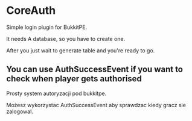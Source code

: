 # CoreAuth

Simple login plugin for BukkitPE.
 
 It needs A database, so you have to create one.
 
 After you just wait to generate table and you're ready to go.
 
 You can use AuthSuccessEvent if you want to check when player gets authorised
 ----------------------------------------------------------------
 
 Prosty system autoryzacji pod bukkitpe.
 
 Możesz wykorzystac AuthSuccessEvent aby sprawdzac kiedy gracz sie zalogowal.
